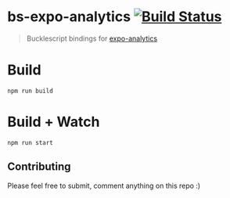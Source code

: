 # bs-expo-analytics [![Build Status](https://travis-ci.org/remithomas/bs-expo-analytics.svg?branch=master)](https://travis-ci.org/remithomas/bs-expo-analytics)

> Bucklescript bindings for [expo-analytics](https://github.com/ryanvanderpol/expo-analytics)

# Build
```
npm run build
```

# Build + Watch

```
npm run start
```

## Contributing
Please feel free to submit, comment anything on this repo :)

